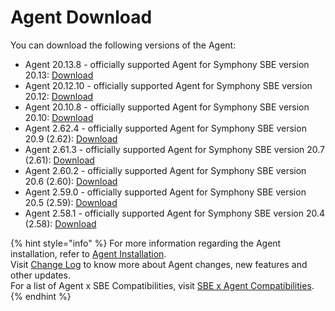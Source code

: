 # Agent Download

You can download the following versions of the Agent:

* Agent 20.13.8 - officially supported Agent for Symphony SBE version 20.13: [Download](https://github.com/SymphonyOSF/symphony-agent/archive/refs/tags/agent-20.13.8.zip)
* Agent 20.12.10 - officially supported Agent for Symphony SBE version 20.12: [Download](https://github.com/SymphonyOSF/symphony-agent/archive/refs/tags/agent-20.12.10.zip)
* Agent 20.10.8 - officially supported Agent for Symphony SBE version 20.10: [Download](https://github.com/SymphonyOSF/symphony-agent/archive/refs/tags/agent-20.10.8.zip)
* Agent 2.62.4 - officially supported Agent for Symphony SBE version 20.9 (2.62): [Download](https://storage.googleapis.com/sym-platform/developers/rest-api/agent-2.62.4.zip)
* Agent 2.61.3 - officially supported Agent for Symphony SBE version 20.7 (2.61): [Download](https://storage.googleapis.com/sym-platform/developers/rest-api/agent-2.61.3.zip)
* Agent 2.60.2 - officially supported Agent for Symphony SBE version 20.6 (2.60): [Download](https://storage.googleapis.com/sym-platform/developers/rest-api/agent-2.60.2.zip)
* Agent 2.59.0 - officially supported Agent for Symphony SBE version 20.5 (2.59): [Download](https://storage.googleapis.com/sym-platform/developers/rest-api/agent-2.59.0.zip)
* Agent 2.58.1 - officially supported Agent for Symphony SBE version 20.4 (2.58): [Download](https://storage.googleapis.com/sym-platform/developers/rest-api/agent-2.58.1.zip)

{% hint style="info" %}
For more information regarding the Agent installation, refer to [Agent Installation](agent-2.x-and-above-installation.md).\
Visit [Change Log](../change-log/) to know more about Agent changes, new features and other updates.\
For a list of Agent x SBE Compatibilities, visit [SBE x Agent Compatibilities](sbe-x-agent-compatibility-matrix.md).
{% endhint %}
